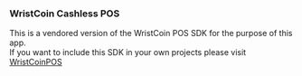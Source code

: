 ### WristCoin Cashless POS
This is a vendored version of the WristCoin POS SDK for the purpose of this app.  
If you want to include this SDK in your own projects please visit [WristCoinPOS](https://github.com/WristCoin/POS-Integration-SDK-Android)